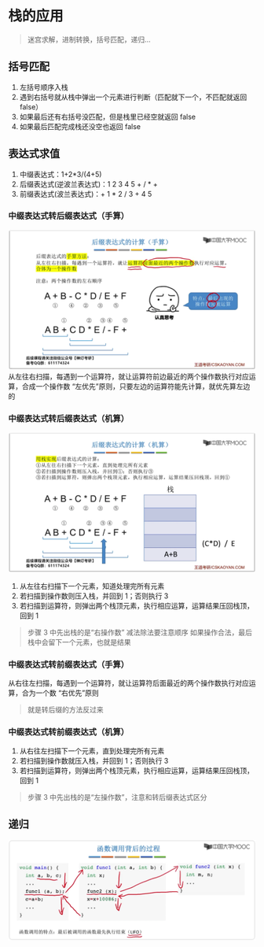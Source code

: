 # 栈的应用
> 迷宫求解，进制转换，括号匹配，递归...
## 括号匹配
1. 左括号顺序入栈
2. 遇到右括号就从栈中弹出一个元素进行判断（匹配就下一个，不匹配就返回 false）
3. 如果最后还有右括号没匹配，但是栈里已经空就返回 false
4. 如果最后匹配完成栈还没空也返回 false
## 表达式求值
1. 中缀表达式：1+2*3/(4+5)
2. 后缀表达式(逆波兰表达式)：1 2 3 4 5 + / * +
3. 前缀表达式(波兰表达式)：+ 1 * 2 / 3 + 4 5
### 中缀表达式转后缀表达式（手算）
![T5z50L](../../assets/images/T5z50L.png)
从左往右扫描，每遇到一个运算符，就让运算符前边最近的两个操作数执行对应运算，合成一个操作数
“左优先”原则，只要左边的运算符能先计算，就优先算左边的

### 中缀表达式转后缀表达式（机算）
![Bwokyr](../../assets/images/Bwokyr.png)
1. 从左往右扫描下一个元素，知道处理完所有元素
2. 若扫描到操作数则压入栈，并回到 1；否则执行 3
3. 若扫描到运算符，则弹出两个栈顶元素，执行相应运算，运算结果压回栈顶，回到 1
> 步骤 3 中先出栈的是“右操作数”
> 减法除法要注意顺序
如果操作合法，最后栈中会留下一个元素，也就是结果
### 中缀表达式转前缀表达式（手算）
从右往左扫描，每遇到一个运算符，就让运算符后面最近的两个操作数执行对应运算，合为一个数
“右优先”原则
> 就是转后缀的方法反过来
### 中缀表达式转前缀表达式（机算）
1. 从右往左扫描下一个元素，直到处理完所有元素
2. 若扫描到操作数就压入栈，并回到 1；否则执行 3
3. 若扫描到运算符，则弹出两个栈顶元素，执行相应运算，运算结果压回栈顶，回到 1
> 步骤 3 中先出栈的是“左操作数”，注意和转后缀表达式区分
## 递归
![函数调用过程](../../assets/images/CoaBXk.png)
